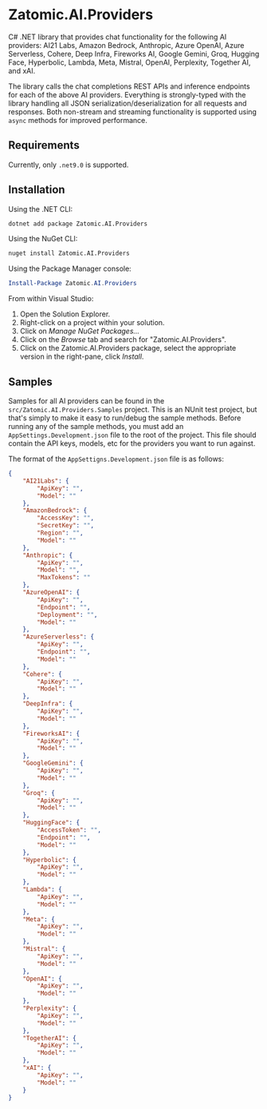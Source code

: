 # Zatomic.AI.Providers

C# .NET library that provides chat functionality for the following AI providers: AI21 Labs, Amazon Bedrock, Anthropic, Azure OpenAI, Azure Serverless, Cohere, Deep Infra, Fireworks AI, Google Gemini, Groq, Hugging Face, Hyperbolic, Lambda, Meta, Mistral, OpenAI, Perplexity, Together AI, and xAI.

The library calls the chat completions REST APIs and inference endpoints for each of the above AI providers. Everything is strongly-typed with the library handling all JSON serialization/deserialization for all requests and responses. Both non-stream and streaming functionality is supported using `async` methods for improved performance.

## Requirements

Currently, only `.net9.0` is supported.

## Installation

Using the .NET CLI:

```sh
dotnet add package Zatomic.AI.Providers
```

Using the NuGet CLI:

```sh
nuget install Zatomic.AI.Providers
```

Using the Package Manager console:

```powershell
Install-Package Zatomic.AI.Providers
```

From within Visual Studio:

1. Open the Solution Explorer.
2. Right-click on a project within your solution.
3. Click on _Manage NuGet Packages..._
4. Click on the _Browse_ tab and search for "Zatomic.AI.Providers".
5. Click on the Zatomic.AI.Providers package, select the appropriate version in the right-pane, click _Install_.

## Samples

Samples for all AI providers can be found in the `src/Zatomic.AI.Providers.Samples` project. This is an NUnit test project, but that's simply to make it easy to run/debug the sample methods. Before running any of the sample methods, you must add an `AppSettings.Development.json` file to the root of the project. This file should contain the API keys, models, etc for the providers you want to run against.

The format of the `AppSettigns.Development.json` file is as follows:

```json
{
    "AI21Labs": {
        "ApiKey": "",
        "Model": ""
    },
    "AmazonBedrock": {
        "AccessKey": "",
        "SecretKey": "",
        "Region": "",
        "Model": ""
    },
    "Anthropic": {
        "ApiKey": "",
        "Model": "",
        "MaxTokens": ""
    },
    "AzureOpenAI": {
        "ApiKey": "",
        "Endpoint": "",
        "Deployment": "",
        "Model": ""
    },
    "AzureServerless": {
        "ApiKey": "",
        "Endpoint": "",
        "Model": ""
    },
    "Cohere": {
        "ApiKey": "",
        "Model": ""
    },
    "DeepInfra": {
        "ApiKey": "",
        "Model": ""
    },
    "FireworksAI": {
        "ApiKey": "",
        "Model": ""
    },
    "GoogleGemini": {
        "ApiKey": "",
        "Model": ""
    },
    "Groq": {
        "ApiKey": "",
        "Model": ""
    },
    "HuggingFace": {
        "AccessToken": "",
        "Endpoint": "",
        "Model": ""
    },
    "Hyperbolic": {
        "ApiKey": "",
        "Model": ""
    },
    "Lambda": {
        "ApiKey": "",
        "Model": ""
    },
    "Meta": {
        "ApiKey": "",
        "Model": ""
    },
    "Mistral": {
        "ApiKey": "",
        "Model": ""
    },
    "OpenAI": {
        "ApiKey": "",
        "Model": ""
    },
    "Perplexity": {
        "ApiKey": "",
        "Model": ""
    },
    "TogetherAI": {
        "ApiKey": "",
        "Model": ""
    },
    "xAI": {
        "ApiKey": "",
        "Model": ""
    }
}
```
